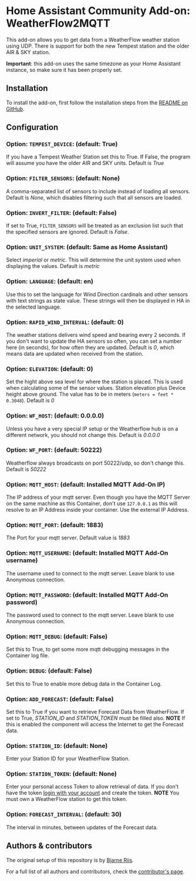 # Home Assistant Community Add-on: WeatherFlow2MQTT

This add-on allows you to get data from a WeatherFlow weather station using UDP. There is support for both the new Tempest station and the older AIR & SKY station.

**Important**: this add-on uses the same timezone as your Home Assistant instance, so make sure it has been properly set.

## Installation

To install the add-on, first follow the installation steps from the [README on GitHub](https://github.com/briis/hass-weatherflow2mqtt/blob/main/README.md).

## Configuration

### Option: `TEMPEST_DEVICE`: (default: True)

If you have a Tempest Weather Station set this to True. If False, the program will assume you have the older AIR and SKY units. Default is *True*

### Option: `FILTER_SENSORS`: (default: None)

A comma-separated list of sensors to include instead of loading all sensors. Default is _None_, which disables filtering such that all sensors are loaded.

### Option: `INVERT_FILTER`: (default: False)

If set to True, `FILTER_SENSORS` will be treated as an exclusion list such that the specified sensors are ignored. Default is _False_.

### Option: `UNIT_SYSTEM`: (default: Same as Home Assistant)

Select *imperial* or *metric*. This will determine the unit system used when displaying the values. Default is *metric*

### Option: `LANGUAGE`: (default: en)

Use this to set the language for Wind Direction cardinals and other sensors with text strings as state value. These strings will then be displayed in HA in the selected language.

### Option: `RAPID_WIND_INTERVAL`: (default: 0)

The weather stations delivers wind speed and bearing every 2 seconds. If you don't want to update the HA sensors so often, you can set a number here (in seconds), for how often they are updated. Default is *0*, which means data are updated when received from the station.

### Option: `ELEVATION`: (default: 0)

Set the hight above sea level for where the station is placed. This is used when calculating some of the sensor values. Station elevation plus Device height above ground. The value has to be in meters (`meters = feet * 0.3048`). Default is *0*

### Option: `WF_HOST`: (default: 0.0.0.0)

Unless you have a very special IP setup or the Weatherflow hub is on a different network, you should not change this. Default is *0.0.0.0*

### Option: `WF_PORT`: (default: 50222)

Weatherflow always broadcasts on port 50222/udp, so don't change this. Default is *50222*

### Option: `MQTT_HOST`: (default: Installed MQTT Add-On IP)

The IP address of your mqtt server. Even though you have the MQTT Server on the same machine as this Container, don't use `127.0.0.1` as this will resolve to an IP Address inside your container. Use the external IP Address.

### Option: `MQTT_PORT`: (default: 1883)

The Port for your mqtt server. Default value is *1883*

### Option: `MQTT_USERNAME`: (default: Installed MQTT Add-On username)

The username used to connect to the mqtt server. Leave blank to use Anonymous connection.

### Option: `MQTT_PASSWORD`: (default: Installed MQTT Add-On password)

The password used to connect to the mqtt server. Leave blank to use Anonymous connection.

### Option: `MQTT_DEBUG`: (default: False)

Set this to True, to get some more mqtt debugging messages in the Container log file.

### Option: `DEBUG`: (default: False)

Set this to True to enable more debug data in the Container Log.

### Option: `ADD_FORECAST`: (default: False)

Set this to True if you want to retrieve Forecast Data from WeatherFlow. If set to True, *STATION_ID* and *STATION_TOKEN* must be filled also. **NOTE** If this is enabled the component will access the Internet to get the Forecast data.

### Option: `STATION_ID`: (default: None)

Enter your Station ID for your WeatherFlow Station.

### Option: `STATION_TOKEN`: (default: None)

Enter your personal access Token to allow retrieval of data. If you don't have the token [login with your account](https://tempestwx.com/settings/tokens) and create the token. **NOTE** You must own a WeatherFlow station to get this token.

### Option: `FORECAST_INTERVAL`: (default: 30)

The interval in minutes, between updates of the Forecast data.

## Authors & contributors

The original setup of this repository is by [Bjarne Riis](https://github.com/briis).

For a full list of all authors and contributors, check the [contributor's page](https://github.com/briis/hass-weatherflow2mqtt/graphs/contributors).
